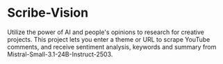 # Scribe-Vision
Utilize the power of AI and people's opinions to research for creative projects. This project lets you enter a theme or URL to scrape YouTube comments, and receive sentiment analysis, keywords and summary from Mistral-Small-3.1-24B-Instruct-2503.
